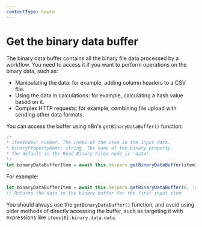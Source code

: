 ```yaml
---
contentType: howto
---
```


# Get the binary data buffer

The binary data buffer contains all the binary file data processed by a workflow. You need to access it if you want to perform operations on the binary data, such as:

* Manipulating the data: for example, adding column headers to a CSV file.
* Using the data in calculations: for example, calculating a hash value based on it.
* Complex HTTP requests: for example, combining file upload with sending other data formats.

You can access the buffer using n8n's `getBinaryDataBuffer()` function:

```js
/* 
* itemIndex: number. The index of the item in the input data.
* binaryPropertyName: string. The name of the binary property. 
* The default in the Read Binary Files node is 'data'. 
*/
let binaryDataBufferItem = await this.helpers.getBinaryDataBuffer(itemIndex, binaryPropertyName);
```

For example:

```js
let binaryDataBufferItem = await this.helpers.getBinaryDataBuffer(0, 'data');
// Returns the data in the binary buffer for the first input item
```

You should always use the `getBinaryDataBuffer()` function, and avoid using older methods of directly accessing the buffer, such as targeting it with expressions like `items[0].binary.data.data`.
